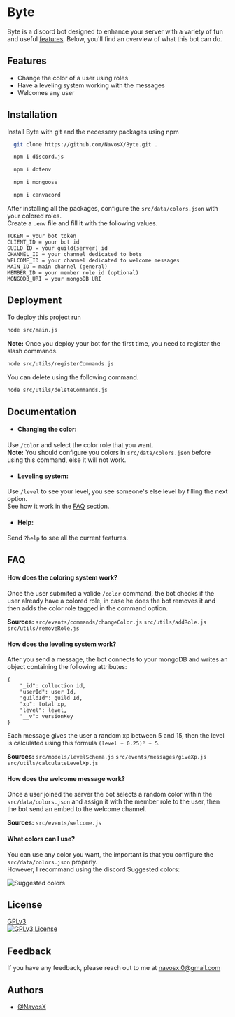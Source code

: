 
# Byte

Byte is a discord bot designed to enhance your server with a variety of fun and useful [features](#Features). Below, you'll find an overview of what this bot can do.
## Features

- Change the color of a user using roles
- Have a leveling system working with the messages
- Welcomes any user
## Installation

Install Byte with git and the necessery packages using npm

```bash
  git clone https://github.com/NavosX/Byte.git .

  npm i discord.js

  npm i dotenv

  npm i mongoose

  npm i canvacord
```

After installing all the packages, configure the `src/data/colors.json` with your colored roles.\
Create a `.env` file and fill it with the following values.
```
TOKEN = your bot token
CLIENT_ID = your bot id
GUILD_ID = your guild(server) id
CHANNEL_ID = your channel dedicated to bots
WELCOME_ID = your channel dedicated to welcome messages
MAIN_ID = main channel (general)
MEMBER_ID = your member role id (optional)
MONGODB_URI = your mongoDB URI
```
## Deployment

To deploy this project run

```bash
node src/main.js
```

**Note:** Once you deploy your bot for the first time, you need to register the slash commands.

```bash
node src/utils/registerCommands.js
```

You can delete using the following command.

```bash
node src/utils/deleteCommands.js
```
## Documentation

- #### Changing the color:
Use `/color` and select the color role that you want.\
**Note:** You should configure you colors in `src/data/colors.json` before using this command, else it will not work.

- #### Leveling system:
Use `/level` to see your level, you see someone's else level by filling the next option.\
See how it work in the [FAQ](#How-does-the-leveling-system-work?) section.

- #### Help:
Send `?help` to see all the current features.
## FAQ

#### How does the coloring system work?

Once the user submited a valide `/color` command, the bot checks if the user already have a colored role, in case he does the bot removes it and then adds the color role tagged in the command option.

**Sources:** `src/events/commands/changeColor.js` `src/utils/addRole.js` `src/utils/removeRole.js`

#### How does the leveling system work?

After you send a message, the bot connects to your mongoDB and writes an object containing the following attributes:
```
{
    "_id": collection id,
    "userId": user Id,
    "guildId": guild Id,
    "xp": total xp,
    "level": level,
    "__v": versionKey
}
```
Each message gives the user a random xp between 5 and 15, then the level is calculated using this formula `(level ÷ 0.25)² + 5`.

**Sources:** `src/models/levelSchema.js` `src/events/messages/giveXp.js` `src/utils/calculateLevelXp.js`

#### How does the welcome message work?

Once a user joined the server the bot selects a random color within the `src/data/colors.json` and assign it with the member role to the user, then the bot send an embed to the welcome channel.

**Sources:** `src/events/welcome.js`

#### What colors can I use?

You can use any color you want, the important is that you configure the `src/data/colors.json` properly.\
However, I recommand using the discord Suggested colors:

![Suggested colors](https://i.postimg.cc/q7b5fJqn/colors.png)
## License

[GPLv3](https://www.gnu.org/licenses/gpl-3.0.en.html)\
[![GPLv3 License](https://img.shields.io/badge/License-GPL%20v3-yellow.svg)](https://www.gnu.org/licenses/gpl-3.0.en.html)
## Feedback

If you have any feedback, please reach out to me at navosx.0@gmail.com
## Authors

- [@NavosX](https://www.github.com/NavosX)

